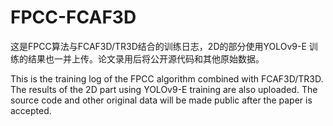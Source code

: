 # FPCC-FCAF3D

这是FPCC算法与FCAF3D/TR3D结合的训练日志，2D的部分使用YOLOv9-E 训练的结果也一并上传。论文录用后将公开源代码和其他原始数据。

This is the training log of the FPCC algorithm combined with FCAF3D/TR3D. The results of the 2D part using YOLOv9-E training are also uploaded. The source code and other original data will be made public after the paper is accepted.
